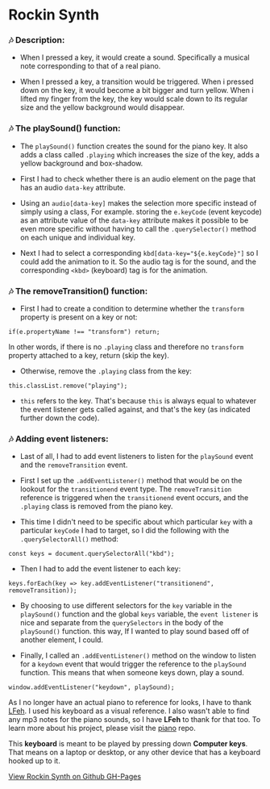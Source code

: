 # Rockin Synth

 ### 🎶 Description:

+ When I pressed a key, it would create a sound. Specifically a musical note corresponding to that of a real piano.

+ When I pressed a key, a transition would be triggered. When i pressed down on the key, it would become a bit bigger and turn yellow. When i lifted my finger from the key, the key would scale down to its regular size and the yellow background would disappear.

### 🎶 The playSound() function:

+ The `playSound()` function creates the sound for the piano key. It also adds a class called `.playing` which increases the size of the key, adds a yellow background and box-shadow.

+ First I had to check whether there is an audio element on the page that has an audio `data-key` attribute.

+ Using an `audio[data-key]` makes the selection more specific instead of simply using a class, For example. storing the `e.keyCode` (event keycode) as an attribute value of the `data-key` attribute makes it possible to be even more specific without having to call the `.querySelector()` method on each unique and individual key.

+ Next I had to select a corresponding `kbd[data-key="${e.keyCode}"]` so I could add the animation to it. So the audio tag is for the sound, and the corresponding `<kbd>` (keyboard) tag is for the animation.

### 🎶 The removeTransition() function:

+ First I had to create a condition to determine whether the `transform` property is present on a key or not:

```
if(e.propertyName !== "transform") return;
```
In other words, if there is no `.playing` class and therefore no `transform` property attached to a key, return (skip the key).

+ Otherwise, remove the `.playing` class from the key:

```
this.classList.remove("playing");
```
+ `this` refers to the key. That's because `this` is always equal to whatever the event listener gets called against, and that's the key (as indicated further down the code).

### 🎶 Adding event listeners:

+ Last of all, I had to add event listeners to listen for the `playSound` event and the `removeTransition` event.

+ First I set up the `.addEventListener()` method that would be on the lookout for the `transitionend` event type. The `removeTransition` reference is triggered when the `transitionend` event occurs, and the `.playing` class is removed from the piano key.

+ This time I didn't need to be specific about which particular `key` with a particular `keyCode` I had to target, so I did the following with the `.querySelectorAll()` method:

```
const keys = document.querySelectorAll("kbd");
```
+ Then I had to add the event listener to each key:

```
keys.forEach(key => key.addEventListener("transitionend", removeTransition));
```
+ By choosing to use different selectors for the `key` variable in the `playSound()` function and the global `keys` variable, the `event listener` is nice and separate from the `querySelectors` in the body of the `playSound()` function. this way, If I wanted to play sound based off of another element, I could.

+ Finally, I called an `.addEventListener()` method on the window to listen for a `keydown` event that would trigger the reference to the `playSound` function. This means that when someone keys down, play a sound.

```
window.addEventListener("keydown", playSound);
```

As I no longer have an actual piano to reference for looks, I have to thank [LFeh](https://github.com/LFeh/). I used his keyboard as a visual reference. I also wasn't able to find any mp3 notes for the piano sounds, so I have **LFeh** to thank for that too.
To learn more about his project, please visit the [piano](https://github.com/LFeh/piano) repo.

This **keyboard** is meant to be played by pressing down **Computer keys**. That means on a laptop or desktop, or any other device that has a keyboard hooked up to it.

[View Rockin Synth on Github GH-Pages](https://interglobalmedia.github.io/rockin-synth/)
